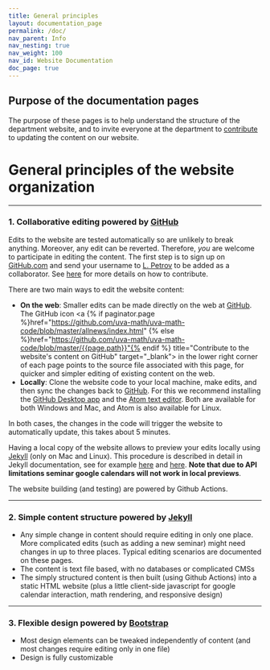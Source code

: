 ```yaml
---
title: General principles
layout: documentation_page
permalink: /doc/
nav_parent: Info
nav_nesting: true
nav_weight: 100
nav_id: Website Documentation
doc_page: true
---
```


## Purpose of the documentation pages

The purpose of these pages is to help understand the structure of the department
website, and to invite everyone at the department to [contribute]({{site.url}}/doc/contribute/) to updating the content
on our website.



<h1 class="mt-5">General principles of the website organization</h1>

---

### 1. Collaborative editing powered by [GitHub](https://github.com)

Edits to the website are tested automatically so are unlikely to break anything.
Moreover, any edit can be reverted. Therefore, *you* are welcome to
participate in editing the content. The first step is to sign up on [GitHub.com](https://github.com)
and send your username to [L. Petrov](mailto:petrov@virginia.edu) to be added as a collaborator.
See [here]({{site.url}}/doc/contribute/) for more details on how to contribute.

There are two main ways to edit the website content:

- **On the web**: Smaller edits can be made directly on the web at [GitHub](https://github.com/uva-math/uva-math-code). The GitHub icon <a {% if paginator.page %}href="https://github.com/uva-math/uva-math-code/blob/master/allnews/index.html"
{% else %}href="https://github.com/uva-math/uva-math-code/blob/master/{{page.path}}"{% endif %} title="Contribute to the website's content on GitHub" target="_blank">
  <span class="fa fa-github-square fa-2x"></span></a> in the lower right corner of each page points to the source file associated with this page, for quicker and simpler editing of existing content on the web.
- **Locally**: Clone the website code to your local machine, make edits, and then sync the changes back to [GitHub](https://github.com/uva-math/uva-math-code). For this we recommend installing the [GitHub Desktop app](https://desktop.github.com/) and the [Atom text editor](https://atom.io/). Both are available for both Windows and Mac, and Atom is also available for Linux.

In both cases, the changes in the code will trigger the website to automatically update, this takes about 5 minutes.

Having a local copy of the website allows to preview your edits locally using [Jekyll](https://jekyllrb.com/) (only on Mac and Linux). This procedure is described in detail in Jekyll documentation, see for example [here](https://jekyllrb.com/docs/installation/) and [here](https://jekyllrb.com/docs/usage/). **Note that due to API limitations seminar google calendars will not work in local previews**.

The website building (and testing) are powered by Github Actions.

---

### 2. Simple content structure powered by [Jekyll](https://jekyllrb.com/)

- Any simple change in content should require editing in only one place. More complicated edits (such as adding a new seminar) might need changes in up to three places. Typical editing scenarios are documented on these pages.
- The content is text file based, with no databases or complicated CMSs
- The simply structured content is then built (using Github Actions) into a static HTML website (plus a little client-side javascript for google calendar interaction, math rendering, and responsive design)

---

### 3. Flexible design powered by [Bootstrap](http://getbootstrap.com/)

- Most design elements can be tweaked independently of content (and most changes require editing only in one file)
- Design is fully customizable
